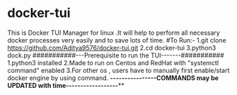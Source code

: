 # docker-tui
This is Docker TUI Manager for linux  .It will help to perform all necessary docker  processes very easily and to save lots of time.
#To Run:-
  1.git clone https://github.com/Aditya9576/docker-tui.git
  2.cd docker-tui
  3.python3 dock.py
 ###########---Prerequisite  to run the TUI-------###########
  1.python3 installed
  2.Made to run on Centos and RedHat with "systemctl command" enabled
  3.For other os , users have to manually first enable/start docker engine by using command.
 ******************----------------COMMANDS may be UPDATED with time------------------********************

